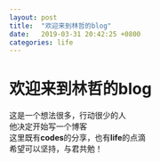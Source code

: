 ```yaml
---
layout: post
title:  "欢迎来到林哲的blog"
date:   2019-03-31 20:42:25 +0800
categories: life
---
```


# 欢迎来到林哲的blog

这是一个想法很多，行动很少的人  
他决定开始写一个博客  
这里既有**codes**的分享，也有**life**的点滴  
希望可以坚持，与君共勉！
